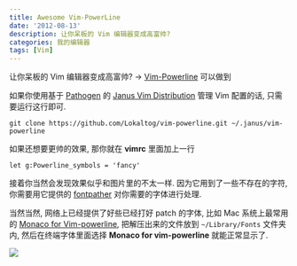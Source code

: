 ```yaml
---
title: Awesome Vim-PowerLine
date: '2012-08-13'
description: 让你呆板的 Vim 编辑器变成高富帅?
categories: 我的编辑器
tags: [Vim]
---
```

[1]: https://github.com/Lokaltog/vim-powerline/ "Lokaltog / vim-powerline"
[2]: https://github.com/Lokaltog/vim-powerline/tree/develop/fontpatcher
[3]: https://gist.github.com/1634235 "Monaco for vim-powerline"
[4]: {{urls.media}}/vim-powerline.png
[Pathogen]: https://github.com/tpope/vim-pathogen "tpope / vim-pathogen"
[Janus]: https://github.com/carlhuda/janus/ "carlhuda / janus"

让你呆板的 Vim 编辑器变成高富帅? -> [Vim-Powerline][1] 可以做到

如果你使用基于 [Pathogen][] 的 [Janus Vim Distribution][Janus] 管理 Vim 配置的话, 只需要运行这行即可.

	git clone https://github.com/Lokaltog/vim-powerline.git ~/.janus/vim-powerline

如果还想要更帅的效果, 那你就在 __vimrc__ 里面加上一行

	let g:Powerline_symbols = 'fancy'

接着你当然会发现效果似乎和图片里的不太一样. 因为它用到了一些不存在的字符, 你需要用它提供的 [fontpather][2] 对你需要的字体进行处理.

当然当然, 网络上已经提供了好些已经打好 patch 的字体, 比如 Mac 系统上最常用的 [Monaco for Vim-powerline][3], 把解压出来的文件放到 `~/Library/Fonts` 文件夹内, 然后在终端字体里面选择 __Monaco for vim-powerline__ 就能正常显示了.

![][4]
